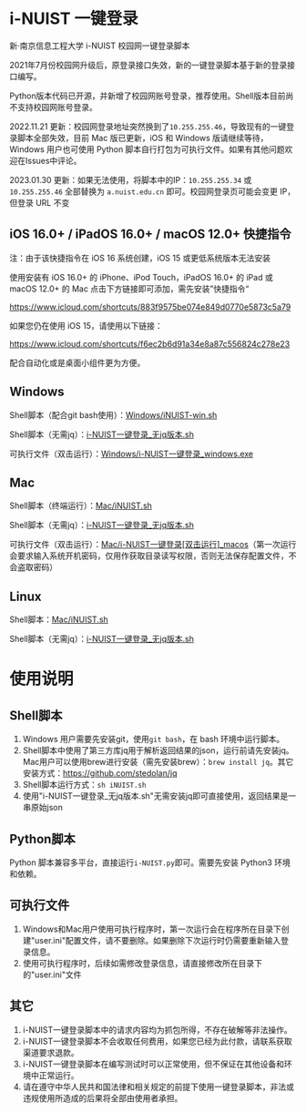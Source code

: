 # i-NUIST 一键登录

新·南京信息工程大学 i-NUIST 校园网一键登录脚本

2021年7月份校园网升级后，原登录接口失效，新的一键登录脚本基于新的登录接口编写。

Python版本代码已开源，并新增了校园网账号登录，推荐使用。Shell版本目前尚不支持校园网账号登录。

2022.11.21 更新：校园网登录地址突然换到了`10.255.255.46`，导致现有的一键登录脚本全部失效，目前 Mac 版已更新，iOS 和 Windows 版请继续等待，Windows 用户也可使用 Python 脚本自行打包为可执行文件。如果有其他问题欢迎在Issues中评论。

2023.01.30 更新：如果无法使用，将脚本中的IP：`10.255.255.34` 或 `10.255.255.46` 全部替换为 `a.nuist.edu.cn` 即可。校园网登录页可能会变更 IP，但登录 URL 不变


## iOS 16.0+ / iPadOS 16.0+ / macOS 12.0+ 快捷指令

注：由于该快捷指令在 iOS 16 系统创建，iOS 15 或更低系统版本无法安装

使用安装有 iOS 16.0+ 的 iPhone、iPod Touch，iPadOS 16.0+ 的 iPad 或 macOS 12.0+ 的 Mac 点击下方链接即可添加，需先安装”快捷指令“

https://www.icloud.com/shortcuts/883f9575be074e849d0770e5873c5a79

如果您仍在使用 iOS 15，请使用以下链接：

https://www.icloud.com/shortcuts/f6ec2b6d91a34e8a87c556824c278e23

配合自动化或是桌面小组件更为方便。

## Windows

Shell脚本（配合git bash使用）：[Windows/iNUIST-win.sh](https://github.com/Switernal/i-NUIST/blob/main/Windows/iNUIST-win.sh)

Shell脚本（无需jq）：[i-NUIST一键登录_无jq版本.sh](https://github.com/Switernal/i-NUIST/blob/main/i-NUIST一键登录_无jq版本.sh)

可执行文件（双击运行）：[Windows/i-NUIST一键登录_windows.exe](https://github.com/Switernal/i-NUIST/blob/main/Windows/i-NUIST一键登录_windows.exe)

## Mac

Shell脚本（终端运行）：[Mac/iNUIST.sh](https://github.com/Switernal/i-NUIST/blob/main/Mac/iNUIST.sh)

Shell脚本（无需jq）：[i-NUIST一键登录_无jq版本.sh](https://github.com/Switernal/i-NUIST/blob/main/i-NUIST一键登录_无jq版本.sh)

可执行文件（双击运行）：[Mac/i-NUIST一键登录[双击运行]_macos](https://github.com/Switernal/i-NUIST/blob/main/Mac/i-NUIST一键登录%5B双击运行%5D_macos)（第一次运行会要求输入系统开机密码，仅用作获取目录读写权限，否则无法保存配置文件，不会盗取密码）

## Linux

Shell脚本：[Mac/iNUIST.sh](https://github.com/Switernal/i-NUIST/blob/main/Mac/iNUIST.sh)

Shell脚本（无需jq）：[i-NUIST一键登录_无jq版本.sh](https://github.com/Switernal/i-NUIST/blob/main/i-NUIST一键登录_无jq版本.sh)

# 使用说明

## Shell脚本

 1. Windows 用户需要先安装git，使用`git bash`，在 bash 环境中运行脚本。
 2. Shell脚本中使用了第三方库jq用于解析返回结果的json，运行前请先安装jq。Mac用户可以使用brew进行安装（需先安装brew）：`brew install jq`。其它安装方式：https://github.com/stedolan/jq
 3. Shell脚本运行方式：`sh iNUIST.sh`
 4. 使用"i-NUIST一键登录_无jq版本.sh"无需安装jq即可直接使用，返回结果是一串原始json

## Python脚本

 Python 脚本兼容多平台，直接运行`i-NUIST.py`即可。需要先安装 Python3 环境和依赖。
 
## 可执行文件 

 1. Windows和Mac用户使用可执行程序时，第一次运行会在程序所在目录下创建"user.ini"配置文件，请不要删除。如果删除下次运行时仍需要重新输入登录信息。
 2. 使用可执行程序时，后续如需修改登录信息，请直接修改所在目录下的"user.ini"文件
 
## 其它

 1. i-NUIST一键登录脚本中的请求内容均为抓包所得，不存在破解等非法操作。
 2. i-NUIST一键登录脚本不会收取任何费用，如果您已经为此付款，请联系获取渠道要求退款。
 3. i-NUIST一键登录脚本在编写测试时可以正常使用，但不保证在其他设备和环境中正常运行。
 4. 请在遵守中华人民共和国法律和相关规定的前提下使用一键登录脚本，非法或违规使用所造成的后果将全部由使用者承担。
